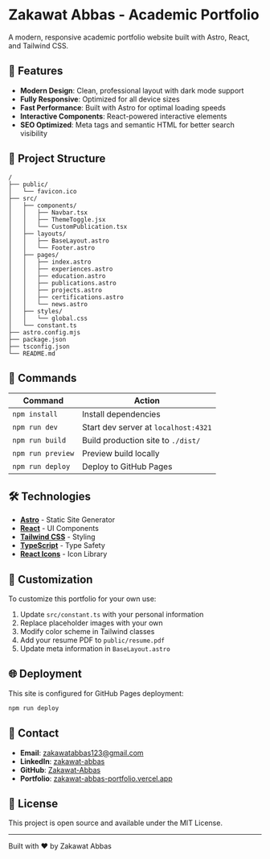 # Zakawat Abbas - Academic Portfolio

A modern, responsive academic portfolio website built with Astro, React, and Tailwind CSS.

## 🚀 Features

- **Modern Design**: Clean, professional layout with dark mode support
- **Fully Responsive**: Optimized for all device sizes
- **Fast Performance**: Built with Astro for optimal loading speeds
- **Interactive Components**: React-powered interactive elements
- **SEO Optimized**: Meta tags and semantic HTML for better search visibility

## 📁 Project Structure

```
/
├── public/
│   └── favicon.ico
├── src/
│   ├── components/
│   │   ├── Navbar.tsx
│   │   ├── ThemeToggle.jsx
│   │   └── CustomPublication.tsx
│   ├── layouts/
│   │   ├── BaseLayout.astro
│   │   └── Footer.astro
│   ├── pages/
│   │   ├── index.astro
│   │   ├── experiences.astro
│   │   ├── education.astro
│   │   ├── publications.astro
│   │   ├── projects.astro
│   │   ├── certifications.astro
│   │   └── news.astro
│   ├── styles/
│   │   └── global.css
│   └── constant.ts
├── astro.config.mjs
├── package.json
├── tsconfig.json
└── README.md
```

## 🧞 Commands

| Command | Action |
|---------|--------|
| `npm install` | Install dependencies |
| `npm run dev` | Start dev server at `localhost:4321` |
| `npm run build` | Build production site to `./dist/` |
| `npm run preview` | Preview build locally |
| `npm run deploy` | Deploy to GitHub Pages |

## 🛠️ Technologies

- **[Astro](https://astro.build)** - Static Site Generator
- **[React](https://react.dev)** - UI Components
- **[Tailwind CSS](https://tailwindcss.com)** - Styling
- **[TypeScript](https://www.typescriptlang.org/)** - Type Safety
- **[React Icons](https://react-icons.github.io/react-icons/)** - Icon Library

## 📝 Customization

To customize this portfolio for your own use:

1. Update `src/constant.ts` with your personal information
2. Replace placeholder images with your own
3. Modify color scheme in Tailwind classes
4. Add your resume PDF to `public/resume.pdf`
5. Update meta information in `BaseLayout.astro`

## 🌐 Deployment

This site is configured for GitHub Pages deployment:

```bash
npm run deploy
```

## 📧 Contact

- **Email**: zakawatabbas123@gmail.com
- **LinkedIn**: [zakawat-abbas](https://www.linkedin.com/in/zakawat-abbas/)
- **GitHub**: [Zakawat-Abbas](https://github.com/Zakawat-Abbas)
- **Portfolio**: [zakawat-abbas-portfolio.vercel.app](https://zakawat-abbas-portfolio.vercel.app)

## 📄 License

This project is open source and available under the MIT License.

---

Built with ❤️ by Zakawat Abbas
